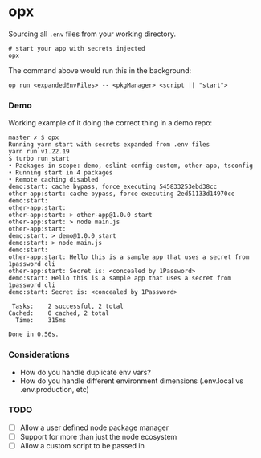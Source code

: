 # opx

Sourcing all `.env` files from your working directory.

```
# start your app with secrets injected
opx
```
The command above would run this in the background:
```
op run <expandedEnvFiles> -- <pkgManager> <script || "start">
```

### Demo
Working example of it doing the correct thing in a demo repo:
```
master ✗ $ opx
Running yarn start with secrets expanded from .env files
yarn run v1.22.19
$ turbo run start
• Packages in scope: demo, eslint-config-custom, other-app, tsconfig
• Running start in 4 packages
• Remote caching disabled
demo:start: cache bypass, force executing 545833253ebd38cc
other-app:start: cache bypass, force executing 2ed51133d14970ce
demo:start:
other-app:start:
other-app:start: > other-app@1.0.0 start
other-app:start: > node main.js
other-app:start:
demo:start: > demo@1.0.0 start
demo:start: > node main.js
demo:start:
other-app:start: Hello this is a sample app that uses a secret from 1password cli
other-app:start: Secret is: <concealed by 1Password>
demo:start: Hello this is a sample app that uses a secret from 1password cli
demo:start: Secret is: <concealed by 1Password>

 Tasks:    2 successful, 2 total
Cached:    0 cached, 2 total
  Time:    315ms

Done in 0.56s.
```

### Considerations
- How do you handle duplicate env vars?
- How do you handle different environment dimensions (.env.local vs .env.production, etc)

### TODO
- [ ] Allow a user defined node package manager 
- [ ] Support for more than just the node ecosystem
- [ ] Allow a custom script to be passed in